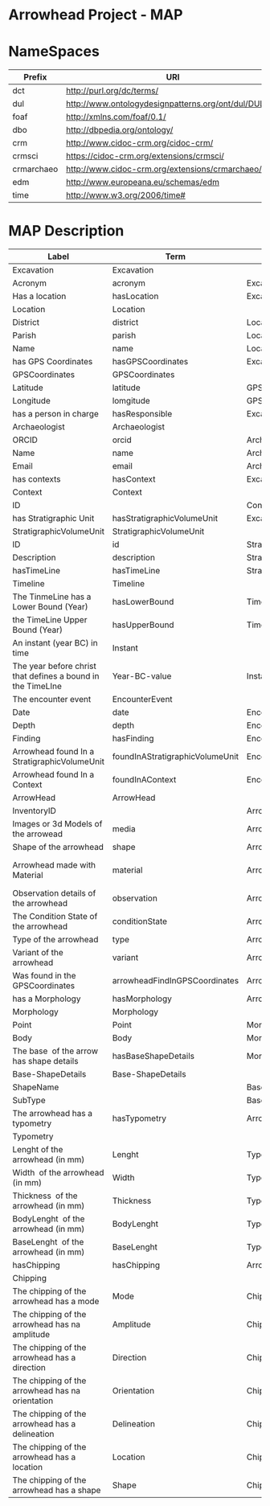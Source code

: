 # Arrowhead Project - MAP

# NameSpaces
| Prefix     | URI                                                   |
| ---------- | ----------------------------------------------------- |
| dct        | http://purl.org/dc/terms/                             |
| dul        | http://www.ontologydesignpatterns.org/ont/dul/DUL.owl |
| foaf       | http://xmlns.com/foaf/0.1/                            |
| dbo        | http://dbpedia.org/ontology/                          |
| crm        | http://www.cidoc-crm.org/cidoc-crm/                   |
| crmsci     | https://cidoc-crm.org/extensions/crmsci/              |
| crmarchaeo | http://www.cidoc-crm.org/extensions/crmarchaeo/       |
| edm        | http://www.europeana.eu/schemas/edm                   |
| time       | http://www.w3.org/2006/time#                          |

# MAP Description
| Label                                                       | Term                            | Domain                  | Range                   | Vocabulary Term                    | Cardinality | SES             | VES                    |
| ----------------------------------------------------------- | ------------------------------- | ----------------------- | ----------------------- | ---------------------------------- | ----------- | --------------- | ---------------------- |
| Excavation                                                  | Excavation                      |                         |                         | crmarchaeo:A9                      |             |                 |                        |
| Acronym                                                     | acronym                         | Excavation              | literal                 | dcterms:identifier                 | 1-1         |                 |                        |
| Has a location                                              | hasLocation                     | Excavation              | Location                | dul:hasLocation                    | 0-1         |                 |                        |
| Location                                                    | Location                        |                         |                         | dbo:Place                          |             |                 |                        |
| District                                                    | district                        | Location                |                         |                                    | 0-1         |                 |                        |
| Parish                                                      | parish                          | Location                |                         |                                    | 0-1         |                 |                        |
| Name                                                        | name                            | Location                |                         |                                    | 0-1         |                 |                        |
| has GPS Coordinates                                         | hasGPSCoordinates               | Excavation              | GPSCoordinates          | ah:hasGPSCoordinates               | 0-1         |                 |                        |
| GPSCoordinates                                              | GPSCoordinates                  |                         |                         | geo:SpatialThing                   |             |                 |                        |
| Latitude                                                    | latitude                        | GPSCoordinates          | double                  | geo:lat                            | 0-1         |                 |                        |
| Longitude                                                   | lomgitude                       | GPSCoordinates          | double                  | geo:long                           | 0-1         |                 |                        |
| has a person in charge                                      | hasResponsible                  | Excavation              | Archaeologist           | ah:hasResponsible                  | 0-1         |                 |                        |
| Archaeologist                                               | Archaeologist                   |                         |                         | foaf:Person                        |             |                 |                        |
| ORCID                                                       | orcid                           | Archaeologist           | anyURI                  | foaf:account                       | 1-1         |                 |                        |
| Name                                                        | name                            | Archaeologist           | Literal                 | foaf:name                          | 0-1         |                 |                        |
| Email                                                       | email                           | Archaeologist           | anyURI                  | foaf:mbox                          | 0-M         | mailto:         |                        |
| has contexts                                                | hasContext                      | Excavation              | Context                 | ah:hasContext                      | 1-M         |                 |                        |
| Context                                                     | Context                         |                         |                         | crmarchaeo:A1                      |             |                 |                        |
| ID                                                          |                                 | Context                 | Literal                 | dcterms:identifier                 | 1-1         |                 |                        |
| has Stratigraphic Unit                                      | hasStratigraphicVolumeUnit      | Excavation              | StratigraphicVolumeUnit | ah:hasStratigraphicUnit            | 1-M         |                 |                        |
| StratigraphicVolumeUnit                                     | StratigraphicVolumeUnit         |                         |                         | crmarchaeo:A2                      |             |                 |                        |
| ID                                                          | id                              | StratigraphicVolumeUnit | Literal                 | dcterms:identifier                 | 1-1         |                 |                        |
| Description                                                 | description                     | StratigraphicVolumeUnit | Literal                 | dcterms:description                | 0-1         |                 |                        |
| hasTimeLine                                                 | hasTimeLine                     | StratigraphicVolumeUnit | Timeline                | ah:hasTimeLine                     | 0-1         |                 |                        |
| Timeline                                                    | Timeline                        |                         |                         | time:TemporalEntity                | 0-1         |                 |                        |
| The TinmeLine has a Lower Bound (Year)                      | hasLowerBound                   | Timeline                | Instant                 | time:hasBeginning                  | 0-M         |                 |                        |
| the TimeLine Upper Bound (Year)                             | hasUpperBound                   | Timeline                | Instant                 | time:hasEnd                        | 0-M         |                 |                        |
| An instant (year BC) in time                                | Instant                         |                         |                         | time:Instant                       |             |                 |                        |
| The year before christ that defines a bound in the TimeLIne | Year-BC-value                   | Instant                 | LIteral                 | time:inXSDYear                     | 0-1         | Integer         |                        |
| The encounter event                                         | EncounterEvent                  |                         |                         | crmsci:S19                         |             |                 |                        |
| Date                                                        | date                            | EncounterEvent          | Literal                 | dcterms:date                       | 0-1         | date            |                        |
| Depth                                                       | depth                           | EncounterEvent          | LIteral                 | dbo:Depth?                         | 0-1         | double          |                        |
| Finding                                                     | hasFinding                      | EncounterEvent          | ArrowHead               | crmsci:O19                         | 0-M         |                 |                        |
| Arrowhead found In a StratigraphicVolumeUnit                | foundInAStratigraphicVolumeUnit | EncounterEvent          | StratigraphicVolumeUnit | ah:foundInAStratigraphicVolumeUnit | 0-1         |                 |                        |
| Arrowhead found In a Context                                | foundInAContext                 | EncounterEvent          | Context                 | ah:foundInAContext                 | 0-1         |                 |                        |
| ArrowHead                                                   | ArrowHead                       |                         |                         | crm:E71                            |             |                 |                        |
| InventoryID                                                 |                                 | ArrowHead               | Literal                 | dcterms:identifier                 | 1-1         |                 |                        |
| Images or 3d Models of the arrowead                         | media                           | ArrowHead               | anyURI                  | edm:Webresource                    | 0-M         |                 |                        |
| Shape of the arrowhead                                      | shape                           | ArrowHead               | anyURI                  | ah:shape                           | 0-1         |                 | AH-Shape               |
| Arrowhead made with Material                                | material                        | ArrowHead               | Literal                 | crm:57                             | 0-1         | Getty Vocab AAT |                        |
| Observation details of the arrowhead                        | observation                     | ArrowHead               | Literal                 | dbo:Annotation                     | 0-1         |                 |                        |
| The Condition State of the arrowhead                        | conditionState                  | ArrowHead               |                         | crm:E3                             | 0-1         |                 |                        |
| Type of the arrowhead                                       | type                            | ArrowHead               | anyURI                  | crm:E55                            | 0-1         |                 | AH-Type                |
| Variant of the arrowhead                                    | variant                         | ArrowHead               | anyURI                  | ah:variant                         | 0-1         |                 | AH-Variant             |
| Was found in the GPSCoordinates                             | arrowheadFindInGPSCoordinates   | ArrowHead               | GPSCoordinates          | ah:arrowheadFindInGPSCoordinates   | 0-1         |                 |                        |
| has a Morphology                                            | hasMorphology                   | ArrowHead               | Morphology              | ah:hasMorphology                   | 0-1         |                 |                        |
| Morphology                                                  | Morphology                      |                         |                         | ah:Morphology                      |             |                 |                        |
| Point                                                       | Point                           | Morphology              | anyURI                  | ah:point                           | 0-1         |                 | AH-Point               |
| Body                                                        | Body                            | Morphology              | Literal                 | ah:body                            | 0-1         |                 |                        |
| The base  of the arrow has shape details                    | hasBaseShapeDetails             | Morphology              | Base-ShapeDetails       | ah:hasBaseShapeDetails             | 0-1         |                 |                        |
| Base-ShapeDetails                                           | Base-ShapeDetails               |                         |                         | ah:BaseShapeDetails                |             |                 |                        |
| ShapeName                                                   |                                 | Base-ShapeDetails       | anyURI                  | ah:ShapeName                       | 0-1         |                 | AH-ShapeName           |
| SubType                                                     |                                 | Base-ShapeDetails       | LIteral                 | ah:subType                         | 0-1         | boolean         |                        |
| The arrowhead has a typometry                               | hasTypometry                    | Arrowhead               | Typometry               | ah:hasTypometry                    | 0-1         |                 |                        |
| Typometry                                                   |                                 |                         |                         | ah:Typometry                       | 0-1         |                 |                        |
| Lenght of the arrowhead (in mm)                             | Lenght                          | Typometry               | LIteral                 | ah:length                          | 0-1         | double          |                        |
| Width  of the arrowhead (in mm)                             | Width                           | Typometry               | LIteral                 | ah:Width                           | 0-1         | double          |                        |
| Thickness  of the arrowhead (in mm)                         | Thickness                       | Typometry               | LIteral                 | ah:thickness                       | 0-1         | double          |                        |
| BodyLenght  of the arrowhead (in mm)                        | BodyLenght                      | Typometry               | LIteral                 | ah:bodyLength                      | 0-1         | double          |                        |
| BaseLenght  of the arrowhead (in mm)                        | BaseLenght                      | Typometry               | LIteral                 | ah:baseLength                      | 0-1         | double          |                        |
| hasChipping                                                 | hasChipping                     | Arrowhead               | Chipping                | ah:hasChipping                     | 0-1         |                 |                        |
| Chipping                                                    |                                 |                         |                         | ah:Chipping                        | 0-1         |                 |                        |
| The chipping of the arrowhead has a mode                    | Mode                            | Chipping                | anyURI                  | ah:mode                            | 0-1         |                 | AH-ChippingMode        |
| The chipping of the arrowhead has na amplitude              | Amplitude                       | Chipping                | anyURI                  | ah:amplitude                       | 0-1         |                 | AH-ChippingAmplitude   |
| The chipping of the arrowhead has a direction               | Direction                       | Chipping                | anyURI                  | ah:direction                       | 0-1         |                 | AH-ChippingDirection   |
| The chipping of the arrowhead has na orientation            | Orientation                     | Chipping                | anyURI                  | ah:orientation                     | 0-1         |                 | AH-ChippingOrientation |
| The chipping of the arrowhead has a delineation             | Delineation                     | Chipping                | anyURI                  | ah:dileneation                     | 0-1         |                 | AH-ChippingDelineation |
| The chipping of the arrowhead has a location                | Location                        | Chipping                | anyURI                  | ah:chippinglocation                | 0-1         |                 | AH-ChippingLocation    |
| The chipping of the arrowhead has a shape                   | Shape                           | Chipping                | anyURI                  | ah:chippingshape                   | 0-1         |                 | AH-ChippingShape       |
